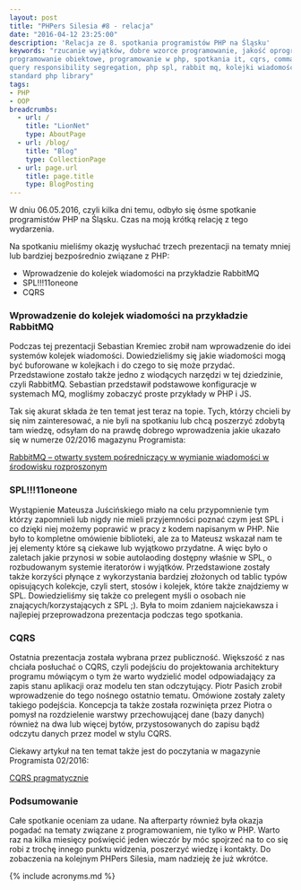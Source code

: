 ```yaml
---
layout: post
title: "PHPers Silesia #8 - relacja"
date: "2016-04-12 23:25:00"
description: 'Relacja ze 8. spotkania programistów PHP na Śląsku'
keywords: "rzucanie wyjątków, dobre wzorce programowanie, jakość oprogramowania
programowanie obiektowe, programowanie w php, spotkania it, cqrs, command and 
query responsibility segregation, php spl, rabbit mq, kolejki wiadomości,
standard php library"
tags:
- PHP
- OOP
breadcrumbs:
  - url: /
    title: "LionNet"
    type: AboutPage
  - url: /blog/
    title: "Blog"
    type: CollectionPage
  - url: page.url
    title: page.title
    type: BlogPosting
---
```


W dniu 06.05.2016, czyli kilka dni temu, odbyło się ósme spotkanie programistów
PHP na Śląsku. Czas na moją krótką relację z tego wydarzenia.

Na spotkaniu mieliśmy okazję wysłuchać trzech prezentacji na tematy mniej lub 
bardziej bezpośrednio związane z PHP:

 * Wprowadzenie do kolejek wiadomości na przykładzie RabbitMQ
 * SPL!!!11oneone
 * CQRS

### Wprowadzenie do kolejek wiadomości na przykładzie RabbitMQ

Podczas tej prezentacji Sebastian Kremiec zrobił nam wprowadzenie do idei systemów
kolejek wiadomości. Dowiedzieliśmy się jakie wiadomości mogą być buforowane w 
kolejkach i do czego to się może przydać. Przedstawione zostało także jedno z 
wiodących narzędzi w tej dziedzinie, czyli RabbitMQ. Sebastian przedstawił podstawowe
konfiguracje w systemach MQ, mogliśmy zobaczyć proste przykłady w PHP i JS.

Tak się akurat składa że ten temat jest teraz na topie. Tych, którzy chcieli by się
nim zainteresować, a nie byli na spotkaniu lub chcą poszerzyć zdobytą tam wiedzę,
odsyłam do na prawdę dobrego wprowadzenia jakie ukazało się w numerze 02/2016 
magazynu Programista:

[RabbitMQ – otwarty system pośredniczący w wymianie wiadomości w środowisku rozproszonym](http://szukaj.programistamag.pl/uuid/ce15f4f242250c82e4eb2eb14d935c7fe95d338a)

### SPL!!!11oneone

Wystąpienie Mateusza Juścińskiego miało na celu przypomnienie tym którzy zapomnieli
lub nigdy nie mieli przyjemności poznać czym jest SPL i co dzięki niej możemy
poprawić w pracy z kodem napisanym w PHP. Nie było to kompletne omówienie 
biblioteki, ale za to Mateusz wskazał nam te jej elementy które są ciekawe lub
wyjątkowo przydatne. A więc było o zaletach jakie przynosi w sobie autolaoding
dostępny właśnie w SPL, o rozbudowanym systemie iteratorów i wyjątków. Przedstawione
zostały także korzyści płynące z wykorzystania bardziej złożonych od tablic typów
opisujących kolekcje, czyli stert, stosów i kolejek, które także znajdziemy w SPL.
Dowiedzieliśmy się także co prelegent myśli o osobach nie znających/korzystających
z SPL ;). Była to moim zdaniem najciekawsza i najlepiej przeprowadzona prezentacja 
podczas tego spotkania.

### CQRS

Ostatnia prezentacja została wybrana przez publiczność. Większość z nas chciała
posłuchać o CQRS, czyli podejściu do projektowania architektury programu mówiącym
o tym że warto wydzielić model odpowiadający za zapis stanu aplikacji oraz modelu 
ten stan odczytujący. Piotr Pasich zrobił wprowadzenie do tego nośnego ostatnio
tematu. Omówione zostały zalety takiego podejścia. Koncepcja ta także została
rozwinięta przez Piotra o pomysł na rozdzielenie warstwy przechowującej dane
(bazy danych) również na dwa lub więcej bytów, przystosowanych do zapisu bądź 
odczytu danych przez model w stylu CQRS.

Ciekawy artykuł na ten temat także jest do poczytania w magazynie Programista 02/2016:

[CQRS pragmatycznie](http://szukaj.programistamag.pl/uuid/2a3d3d8bc606f0ae4cc4f9314c2d74ce1fa6ce62)

### Podsumowanie

Całe spotkanie oceniam za udane. Na afterparty również była okazja pogadać na 
tematy związane z programowaniem, nie tylko w PHP. Warto raz na kilka miesięcy
poświęcić jeden wieczór by móc spojrzeć na to co się robi z trochę innego punktu 
widzenia, poszerzyć wiedzę i kontakty. Do zobaczenia na kolejnym PHPers Silesia,
mam nadzieję że już wkrótce.

{% include acronyms.md %}